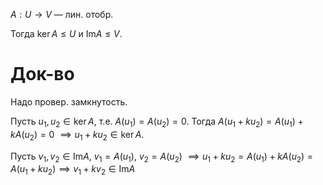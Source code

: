 $A:U\to V$ — лин. отобр. 

Тогда $\ker A\leq U$ и $\mathrm{Im} A\leq V$.
# Док-во

Надо провер. замкнутость.

Пусть $u_{1}, u_{2} \in \ker A$, т.е. $A(u_{1})=A(u_{2})=0$. Тогда $A(u_{1}+ku_{2})=A(u_{1})+kA(u_{2})=0$ $\implies u_{1}+ku_{2} \in \ker A$.

Пусть $v_{1},v_{2} \in \mathrm{Im}A$, $v_{1}=A(u_{1}),\ v_{2}=A(u_{2})$ $\implies u_{1}+ku_{2}=A(u_{1})+kA(u_{2})=A(u_{1}+ku_{2})\implies v_{1}+kv_{2} \in \mathrm{Im}A$